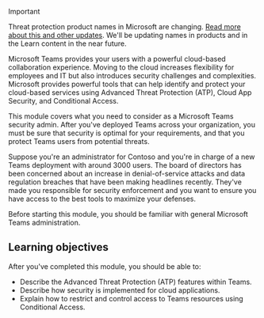 >[!IMPORTANT]
>Threat protection product names in Microsoft are changing. [Read more about this and other updates](https://www.microsoft.com/security/blog/?p=91813). We'll be updating names in products and in the Learn content in the near future.

Microsoft Teams provides your users with a powerful cloud-based collaboration experience. Moving to the cloud increases flexibility for employees and IT but also introduces security challenges and complexities. Microsoft provides powerful tools that can help identify and protect your cloud-based services using Advanced Threat Protection (ATP), Cloud App Security, and Conditional Access.

This module covers what you need to consider as a Microsoft Teams security admin. After you've deployed Teams across your organization, you must be sure that security is optimal for your requirements, and that you protect Teams users from potential threats.

Suppose you're an administrator for Contoso and you're in charge of a new Teams deployment with around 3000 users. The board of directors has been concerned about an increase in denial-of-service attacks and data regulation breaches that have been making headlines recently. They've made you responsible for security enforcement and you want to ensure you have access to the best tools to maximize your defenses.

Before starting this module, you should be familiar with general Microsoft Teams administration.

## Learning objectives

After you've completed this module, you should be able to:

- Describe the Advanced Threat Protection (ATP) features within Teams.
- Describe how security is implemented for cloud applications.
- Explain how to restrict and control access to Teams resources using Conditional Access.
